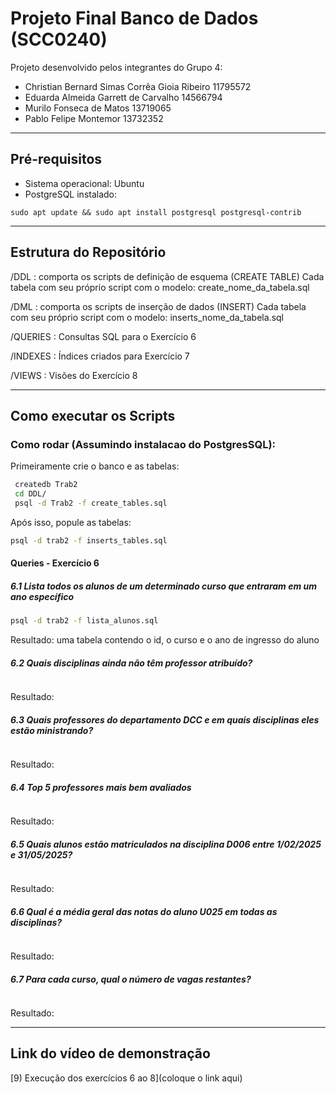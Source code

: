 # Projeto Final Banco de Dados (SCC0240)
Projeto desenvolvido pelos integrantes do Grupo 4:

- Christian Bernard Simas Corrêa Gioia Ribeiro 11795572
- Eduarda Almeida Garrett de Carvalho 14566794
- Murilo Fonseca de Matos 13719065
- Pablo Felipe Montemor 13732352
___________________________________________________________________
## Pré-requisitos
- Sistema operacional: Ubuntu
- PostgreSQL instalado:
```
sudo apt update && sudo apt install postgresql postgresql-contrib
```
___________________________________________________________________
## Estrutura do Repositório
/DDL : comporta os scripts de definição de esquema (CREATE TABLE)
Cada tabela com seu próprio script com o modelo: create_nome_da_tabela.sql

/DML : comporta os scripts de inserção de dados (INSERT)
Cada tabela com seu próprio script com o modelo: inserts_nome_da_tabela.sql

/QUERIES : Consultas SQL para o Exercício 6

/INDEXES : Índices criados para Exercício 7

/VIEWS : Visões do Exercício 8
___________________________________________________________________
## Como executar os Scripts

### Como rodar (Assumindo instalacao do PostgresSQL):

Primeiramente crie o banco e as tabelas:
```bash
 createdb Trab2
 cd DDL/
 psql -d Trab2 -f create_tables.sql
```
Após isso, popule as tabelas:

```bash
psql -d trab2 -f inserts_tables.sql
```

#### Queries - Exercício 6
##### 6.1 Lista todos os alunos de um determinado curso que entraram em um ano específico
```bash
psql -d trab2 -f lista_alunos.sql
```
Resultado: uma tabela contendo o id, o curso e o ano de ingresso do aluno

##### 6.2 Quais disciplinas ainda não têm professor atribuído? 
```
```
Resultado:
##### 6.3 Quais professores do departamento DCC e em quais disciplinas eles estão ministrando? 
```
```
Resultado:
##### 6.4 Top 5 professores mais bem avaliados
```
```
Resultado:
##### 6.5 Quais alunos estão matriculados na disciplina D006 entre 1/02/2025 e 31/05/2025?
```
```
Resultado:
##### 6.6 Qual é a média geral das notas do aluno U025 em todas as disciplinas? 
```
```
Resultado:
##### 6.7 Para cada curso, qual o número de vagas restantes?
```
```
Resultado:
___________________________________________________________________

## Link do vídeo de demonstração
[9) Execução dos exercícios 6 ao 8](coloque o link aqui)
